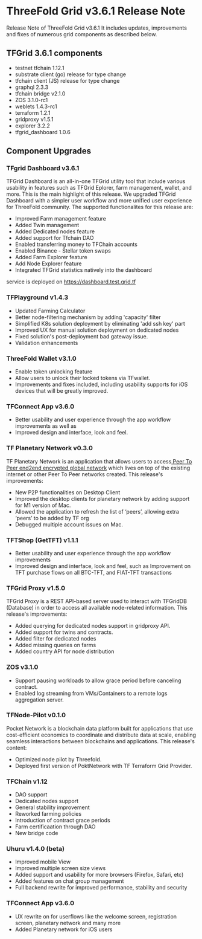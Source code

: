 # ThreeFold Grid v3.6.1 Release Note

Release Note of ThreeFold Grid v3.6.1 It includes updates, improvements and fixes of numerous grid components as described below.

## TFGrid 3.6.1 components
 - testnet tfchain 1.12.1
 - substrate client (go) release for type change
 - tfchain client (JS) release for type change
 - graphql 2.3.3
 - tfchain bridge v2.1.0
 - ZOS 3.1.0-rc1
 - weblets 1.4.3-rc1
 - terraform 1.2.1
 - gridproxy v1.5.1
 - explorer 3.2.2
 - tfgrid_dashboard 1.0.6

## Component Upgrades

### TFgrid Dashboard v3.6.1
TFGrid Dashboard is an all-in-one TFGrid utility tool that include various usability in features such as TFGrid Eplorer, farm management, wallet, and more. This is the main highlight of this release. We upgraded TFGrid Dashboard with a simpler user workflow and more unified user experience for ThreeFold community. The supported functionalites for this release are:

- Improved Farm management feature
- Added Twin management
- Added Dedicated nodes feature
- Added support for Tfchain DAO
- Enabled transferring money to TFChain accounts
- Enabled Binance - Stellar token swaps 
- Added Farm Explorer feature 
- Add Node Explorer feature
- Integrated TFGrid statistics natively into the dashboard

service is deployed on https://dashboard.test.grid.tf

### TFPlayground v1.4.3
- Updated Farming Calculator
- Better node-filtering mechanism by adding 'capacity' filter
- Simplified K8s solution deployment by eliminating 'add ssh key' part
- Improved UX for manual solution deployment on dedicated nodes
- Fixed solution's post-deployment bad gateway issue.
- Validation enhancements


### ThreeFold Wallet v3.1.0
- Enable token unlocking feature
- Allow users to unlock their locked tokens via TFwallet. 
- Improvements and fixes included, including usability supports for iOS devices that will be greatly improved.

### TFConnect App v3.6.0

- Better usability and user experience through the app workflow improvements as well as 
- Improved design and interface, look and feel.

### TF Planetary Network v0.3.0
TF Planetary Network is an application that allows users to access[ Peer To Peer end2end encrypted global network](https://library.threefold.me/info/manual/#/technology/threefold__planetary_network) which lives on top of the existing internet or other Peer To Peer networks created. This release's improvements:

- New P2P functionalities on Desktop Client
- Improved the desktop clients for planetary network by adding support for M1 version of Mac.
-  Allowed the application to refresh the list of ‘peers’, allowing extra ‘peers’ to be added by TF org
-  Debugged multiple account issues on Mac.

### TFTShop (GetTFT) v1.1.1

- Better usability and user experience through the app workflow improvements 
- Improved design and interface, look and feel, such as Improvement on TFT purchase flows on all BTC-TFT, and FIAT-TFT transactions

### TFGrid Proxy v1.5.0
TFGrid Proxy is a REST API-based server used to interact with TFGridDB (Database) in order to access all available node-related information. This release's improvements:

- Added querying for dedicated nodes support in gridproxy API.
- Added support for twins and contracts.
- Added filter for dedicated nodes
- Added missing queries on farms
- Added country API for node distribution

### ZOS v3.1.0
- Support pausing workloads to allow grace period before canceling contract.
- Enabled log streaming from VMs/Containers to a remote logs aggregation server. 

### TFNode-Pilot v0.1.0
Pocket Network is a blockchain data platform built for applications that use cost-efficient economics to coordinate and distribute data at scale, enabling seamless interactions between blockchains and applications. This release's content:

- Optimized node pilot by Threefold. 
- Deployed first version of PoktNetwork with TF Terraform Grid Provider.

### TFChain v1.12
- DAO support
- Dedicated nodes support
- General stability improvement
- Reworked farming policies
- Introduction of contract grace periods
- Farm certificaation through DAO
- New bridge code

### Uhuru v1.4.0 (beta)
- Improved mobile View
- Improved multiple screen size views
- Added support and usability for more browsers (Firefox, Safari, etc)
- Added features on chat group management
- Full backend rewrite for improved performance, stability and security

### TFConnect App v3.6.0
- UX rewrite on for userflows like the welcome screen, registration screen, planetary network and many more
- Added Planetary network for iOS users

    